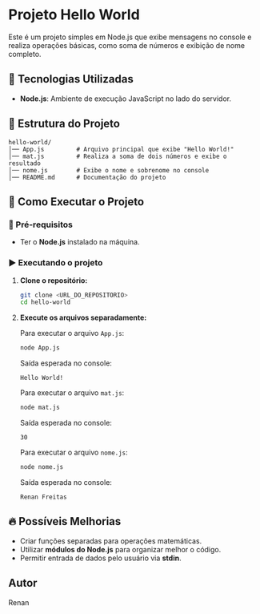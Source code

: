 # Projeto Hello World  

Este é um projeto simples em Node.js que exibe mensagens no console e realiza operações básicas, como soma de números e exibição de nome completo.  

## 📌 Tecnologias Utilizadas  

- **Node.js**: Ambiente de execução JavaScript no lado do servidor.  

## 📁 Estrutura do Projeto  

```
hello-world/
│── App.js         # Arquivo principal que exibe "Hello World!"
│── mat.js         # Realiza a soma de dois números e exibe o resultado
│── nome.js        # Exibe o nome e sobrenome no console
│── README.md      # Documentação do projeto
```

## 🚀 Como Executar o Projeto  

### 📌 Pré-requisitos  

- Ter o **Node.js** instalado na máquina.  

### ▶️ Executando o projeto  

1. **Clone o repositório:**  
   ```sh
   git clone <URL_DO_REPOSITORIO>
   cd hello-world
   ```  

2. **Execute os arquivos separadamente:**  

   Para executar o arquivo `App.js`:  
   ```sh
   node App.js
   ```  
   Saída esperada no console:  
   ```
   Hello World!
   ```

   Para executar o arquivo `mat.js`:  
   ```sh
   node mat.js
   ```  
   Saída esperada no console:  
   ```
   30
   ```

   Para executar o arquivo `nome.js`:  
   ```sh
   node nome.js
   ```  
   Saída esperada no console:  
   ```
   Renan Freitas
   ```

## 🔥 Possíveis Melhorias  

- Criar funções separadas para operações matemáticas.  
- Utilizar **módulos do Node.js** para organizar melhor o código.  
- Permitir entrada de dados pelo usuário via **stdin**.  

## Autor  
Renan

